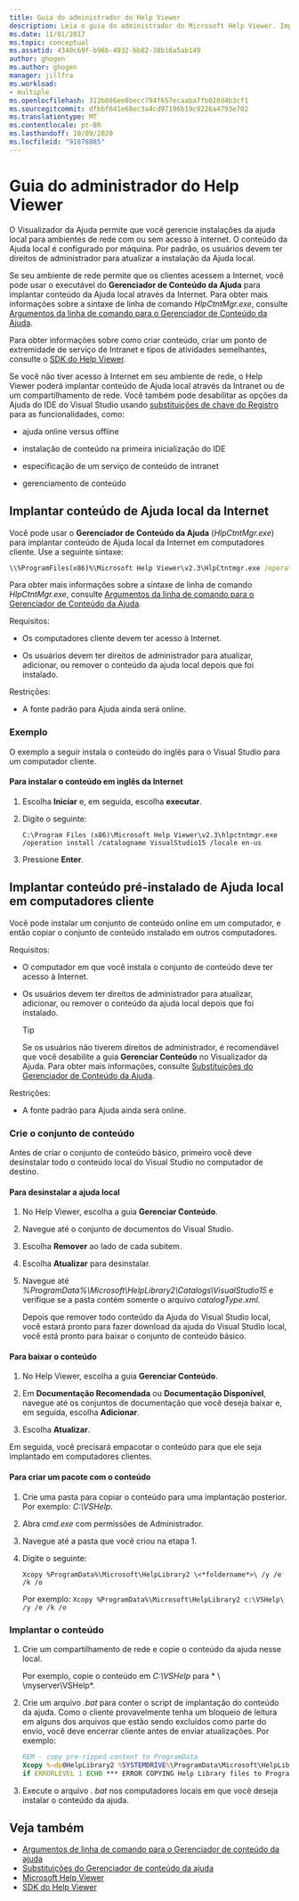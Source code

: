 ```yaml
---
title: Guia do administrador do Help Viewer
description: Leia o guia do administrador do Microsoft Help Viewer. Implante o conteúdo da ajuda local da Internet ou implante o conteúdo da ajuda local pré-instalado em computadores cliente.
ms.date: 11/01/2017
ms.topic: conceptual
ms.assetid: 4340c69f-b96b-4932-bb82-38b16a5ab149
author: ghogen
ms.author: ghogen
manager: jillfra
ms.workload:
- multiple
ms.openlocfilehash: 312b886ee0becc794f657ecaaba7fb028d4b3cf1
ms.sourcegitcommit: dfbbf041e68ec3a4cd97196b19c9226a4793e702
ms.translationtype: MT
ms.contentlocale: pt-BR
ms.lasthandoff: 10/09/2020
ms.locfileid: "91878885"
---
```

# <a name="help-viewer-administrator-guide"></a>Guia do administrador do Help Viewer

O Visualizador da Ajuda permite que você gerencie instalações da ajuda local para ambientes de rede com ou sem acesso à internet. O conteúdo da Ajuda local é configurado por máquina. Por padrão, os usuários devem ter direitos de administrador para atualizar a instalação da Ajuda local.

Se seu ambiente de rede permite que os clientes acessem a Internet, você pode usar o executável do **Gerenciador de Conteúdo da Ajuda** para implantar conteúdo da Ajuda local através da Internet. Para obter mais informações sobre a sintaxe de linha de comando *HlpCtntMgr.exe*, consulte [Argumentos da linha de comando para o Gerenciador de Conteúdo da Ajuda](../help-viewer/command-line-arguments.md).

Para obter informações sobre como criar conteúdo, criar um ponto de extremidade de serviço de Intranet e tipos de atividades semelhantes, consulte o [SDK do Help Viewer](../extensibility/internals/microsoft-help-viewer-sdk.md).

Se você não tiver acesso à Internet em seu ambiente de rede, o Help Viewer poderá implantar conteúdo de Ajuda local através da Intranet ou de um compartilhamento de rede. Você também pode desabilitar as opções da Ajuda do IDE do Visual Studio usando [substituições de chave do Registro](../help-viewer/behavior-overrides.md) para as funcionalidades, como:

- ajuda online versus offline

- instalação de conteúdo na primeira inicialização do IDE

- especificação de um serviço de conteúdo de intranet

- gerenciamento de conteúdo

## <a name="deploy-local-help-content-from-the-internet"></a>Implantar conteúdo de Ajuda local da Internet

Você pode usar o **Gerenciador de Conteúdo da Ajuda** (*HlpCtntMgr.exe*) para implantar conteúdo de Ajuda local da Internet em computadores cliente. Use a seguinte sintaxe:

```cmd
\\%ProgramFiles(x86)%\Microsoft Help Viewer\v2.3\HlpCtntmgr.exe /operation \<*name*> /catalogname \<*catalog name*> /locale \<*locale*>
```

Para obter mais informações sobre a sintaxe de linha de comando *HlpCtntMgr.exe*, consulte [Argumentos da linha de comando para o Gerenciador de Conteúdo da Ajuda](../help-viewer/command-line-arguments.md).

Requisitos:

- Os computadores cliente devem ter acesso à Internet.

- Os usuários devem ter direitos de administrador para atualizar, adicionar, ou remover o conteúdo da ajuda local depois que foi instalado.

Restrições:

- A fonte padrão para Ajuda ainda será online.

### <a name="example"></a>Exemplo

O exemplo a seguir instala o conteúdo do inglês para o Visual Studio para um computador cliente.

#### <a name="to-install-english-content-from-the-internet"></a>Para instalar o conteúdo em inglês da Internet

1. Escolha **Iniciar** e, em seguida, escolha **executar**.

2. Digite o seguinte:

     `C:\Program Files (x86)\Microsoft Help Viewer\v2.3\hlpctntmgr.exe /operation install /catalogname VisualStudio15 /locale en-us`

3. Pressione **Enter**.

## <a name="deploy-pre-installed-local-help-content-on-client-computers"></a>Implantar conteúdo pré-instalado de Ajuda local em computadores cliente

Você pode instalar um conjunto de conteúdo online em um computador, e então copiar o conjunto de conteúdo instalado em outros computadores.

Requisitos:

- O computador em que você instala o conjunto de conteúdo deve ter acesso à Internet.

- Os usuários devem ter direitos de administrador para atualizar, adicionar, ou remover o conteúdo da ajuda local depois que foi instalado.

    > [!TIP]
    > Se os usuários não tiverem direitos de administrador, é recomendável que você desabilite a guia **Gerenciar Conteúdo** no Visualizador da Ajuda. Para obter mais informações, consulte [Substituições do Gerenciador de Conteúdo da Ajuda](../help-viewer/behavior-overrides.md).

Restrições:

- A fonte padrão para Ajuda ainda será online.

### <a name="create-the-content-set"></a>Crie o conjunto de conteúdo

Antes de criar o conjunto de conteúdo básico, primeiro você deve desinstalar todo o conteúdo local do Visual Studio no computador de destino.

#### <a name="to-uninstall-local-help"></a>Para desinstalar a ajuda local

1. No Help Viewer, escolha a guia **Gerenciar Conteúdo**.

2. Navegue até o conjunto de documentos do Visual Studio.

3. Escolha **Remover** ao lado de cada subitem.

4. Escolha **Atualizar** para desinstalar.

5. Navegue até *%ProgramData%\Microsoft\HelpLibrary2\Catalogs\VisualStudio15* e verifique se a pasta contém somente o arquivo *catalogType.xml*.

   Depois que remover todo conteúdo da Ajuda do Visual Studio local, você estará pronto para fazer download da ajuda do Visual Studio local, você está pronto para baixar o conjunto de conteúdo básico.

#### <a name="to-download-the-content"></a>Para baixar o conteúdo

1. No Help Viewer, escolha a guia **Gerenciar Conteúdo**.

2. Em **Documentação Recomendada** ou **Documentação Disponível**, navegue até os conjuntos de documentação que você deseja baixar e, em seguida, escolha **Adicionar**.

3. Escolha **Atualizar**.

Em seguida, você precisará empacotar o conteúdo para que ele seja implantado em computadores clientes.

#### <a name="to-package-the-content"></a>Para criar um pacote com o conteúdo

1. Crie uma pasta para copiar o conteúdo para uma implantação posterior. Por exemplo: *C:\VSHelp*.

2. Abra *cmd.exe* com permissões de Administrador.

3. Navegue até a pasta que você criou na etapa 1.

4. Digite o seguinte:

     `Xcopy %ProgramData%\Microsoft\HelpLibrary2 \<*foldername*>\ /y /e /k /o`

     Por exemplo: `Xcopy %ProgramData%\Microsoft\HelpLibrary2 c:\VSHelp\ /y /e /k /o`

### <a name="deploy-the-content"></a>Implantar o conteúdo

1. Crie um compartilhamento de rede e copie o conteúdo da ajuda nesse local.

     Por exemplo, copie o conteúdo em *C:\VSHelp* para * \\ \myserver\VSHelp*.

2. Crie um arquivo *.bat* para conter o script de implantação do conteúdo da ajuda. Como o cliente provavelmente tenha um bloqueio de leitura em alguns dos arquivos que estão sendo excluídos como parte do envio, você deve encerrar cliente antes de enviar atualizações. Por exemplo:

    ```cmd
    REM - copy pre-ripped content to ProgramData
    Xcopy %~dp0HelpLibrary2 %SYSTEMDRIVE%\ProgramData\Microsoft\HelpLibrary2\ /y /e /k /o
    if ERRORLEVEL 1 ECHO *** ERROR COPYING Help Library files to ProgramData (%ERRORLEVEL%)
    ```

3. Execute o arquivo *. bat* nos computadores locais em que você deseja instalar o conteúdo da ajuda.

## <a name="see-also"></a>Veja também

- [Argumentos de linha de comando para o Gerenciador de conteúdo da ajuda](../help-viewer/command-line-arguments.md)
- [Substituições do Gerenciador de conteúdo da ajuda](../help-viewer/behavior-overrides.md)
- [Microsoft Help Viewer](../help-viewer/overview.md)
- [SDK do Help Viewer](../extensibility/internals/microsoft-help-viewer-sdk.md)